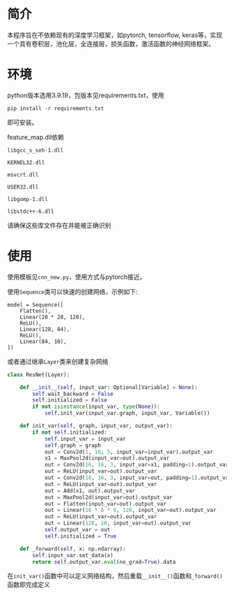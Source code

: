# 简介

本程序旨在不依赖现有的深度学习框架，如pytorch, tensorflow, keras等，实现一个具有卷积层，池化层，全连接层，损失函数，激活函数的神经网络框架。

# 环境

python版本选用3.9.19，包版本见requirements.txt，使用

`pip install -r requirements.txt`

即可安装。

feature_map.dll依赖

`libgcc_s_seh-1.dll`

`KERNEL32.dll `

`msvcrt.dll `

`USER32.dll `

`libgomp-1.dll `

`libstdc++-6.dll`

请确保这些库文件存在并能被正确识别

# 使用

使用模板见`cnn_new.py`，使用方式与pytorch接近。

使用`Sequence`类可以快速的创建网络，示例如下:

```
model = Sequence([
    Flatten(),
    Linear(28 * 28, 128),
    ReLU(),
    Linear(128, 84),
    ReLU(),
    Linear(84, 10),
])
```

或者通过继承`Layer`类来创建复杂网络

```python
class ResNet(Layer):

    def __init__(self, input_var: Optional[Variable] = None):
        self.wait_backward = False
        self.initialized = False
        if not isinstance(input_var, type(None)):
            self.init_var(input_var.graph, input_var, Variable())

    def init_var(self, graph, input_var, output_var):
        if not self.initialized:
            self.input_var = input_var
            self.graph = graph
            out = Conv2d(1, 16, 5, input_var=input_var).output_var
            x1 = MaxPool2d(input_var=out).output_var
            out = Conv2d(16, 16, 3, input_var=x1, padding=1).output_var
            out = ReLU(input_var=out).output_var
            out = Conv2d(16, 16, 3, input_var=out, padding=1).output_var
            out = ReLU(input_var=out).output_var
            out = Add(x1, out).output_var
            out = MaxPool2d(input_var=out).output_var
            out = Flatten(input_var=out).output_var
            out = Linear(16 * 6 * 6, 128, input_var=out).output_var
            out = ReLU(input_var=out).output_var
            out = Linear(128, 10, input_var=out).output_var
            self.output_var = out
            self.initialized = True

    def _forward(self, x: np.ndarray):
        self.input_var.set_data(x)
        return self.output_var.eval(no_grad=True).data
```

在`init_var()`函数中可以定义网络结构，然后重载`__init__()`函数和`_forward()`函数即完成定义
